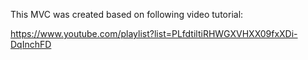 This MVC was created based on following video tutorial:

https://www.youtube.com/playlist?list=PLfdtiltiRHWGXVHXX09fxXDi-DqInchFD

